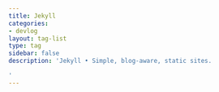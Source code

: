 ```yaml
---
title: Jekyll
categories:
- devlog
layout: tag-list
type: tag
sidebar: false
description: 'Jekyll • Simple, blog-aware, static sites.

'
---
```


